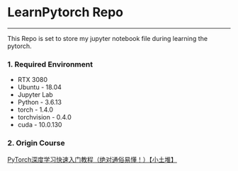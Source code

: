 # LearnPytorch Repo
---
This Repo is set to store my jupyter notebook file during learning the pytorch.

### 1. Required Environment
+ RTX 3080
+ Ubuntu - 18.04
+ Jupyter Lab 
+ Python - 3.6.13
+ torch - 1.4.0
+ torchvision - 0.4.0
+ cuda - 10.0.130

### 2. Origin Course
[PyTorch深度学习快速入门教程（绝对通俗易懂！）【小土堆】](https://www.bilibili.com/video/BV1hE411t7RN/)


